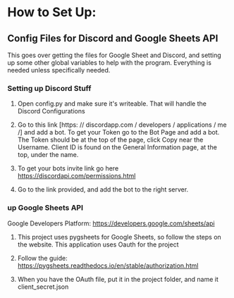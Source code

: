 # How to Set Up:

## Config Files for Discord and Google Sheets API

This goes over getting the files for Google Sheet and Discord, and setting up some other global variables to help with the program. Everything is needed unless specifically needed.

### Setting up Discord Stuff
1. Open config.py and make sure it's writeable. That will handle the Discord Configurations

2. Go to this link [https: // discordapp.com / developers / applications / me /] and add a bot. To get your Token go to the Bot Page and add a bot. The Token should be at the top of the page, click Copy near the Username. Client ID is found on the General Information page, at the top, under the name.

3. To get your bots invite link go here https://discordapi.com/permissions.html

4. Go to the link provided, and add the bot to the right server.

### up Google Sheets API

Google Developers Platform: https://developers.google.com/sheets/api

1. This project uses pygsheets for Google Sheets, so follow the steps on the website. This application uses Oauth for the project
 
2. Follow the guide: https://pygsheets.readthedocs.io/en/stable/authorization.html

3. When you have the OAuth file, put it in the project folder, and name it client_secret.json
